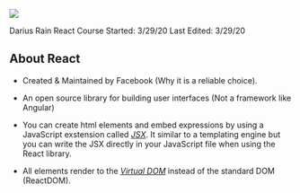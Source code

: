 <a href="https://reactjs.org"><img src="https://www.google.com/url?sa=i&url=https%3A%2F%2Fwww.tuannguyen.tech%2F2019%2F02%2Freact-16-8-captain-hook-is-here%2F&psig=AOvVaw3ySONHpa_BLuBXpI0_jt0T&ust=1585507829898000&source=images&cd=vfe&ved=0CAIQjRxqFwoTCJCv-YzrvegCFQAAAAAdAAAAABAD"></a>

<p>
Darius Rain
React Course 
Started: 3/29/20
Last Edited: 3/29/20
</p>

## About React

- Created & Maintained by Facebook (Why it is a reliable choice).

- An open source library for building user interfaces (Not a framework like Angular)

- You can create html elements and embed expressions by using a JavaScript exstension called [_JSX_](https://reactjs.org/docs/introducing-jsx.html). It similar to a templating engine but you can write the JSX directly in your JavaScript file when using the React library.

- All elements render to the [_Virtual DOM_](https://reactjs.org/docs/faq-internals.html) instead of the standard DOM (ReactDOM).